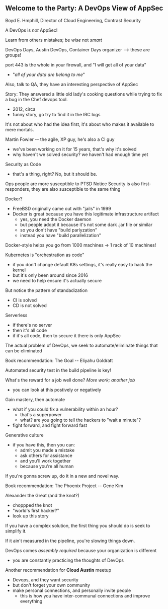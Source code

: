 ## Welcome to the Party: A DevOps View of AppSec

Boyd E. Hmphill, Director of Cloud Engineering, Contrast Security

A DevOps is *not* AppSec!

Learn from others mistakes; be *wise* not *smart*

DevOps Days, Austin DevOps, Container Days organizer --> these are groups!

port 443 is the whole in your firewall, and "I will get all of your data"

- "*all of your data are belong to me*"

Also, talk to QA, they have an interesting perspective of AppSec

Story: They answered a little old lady's cooking questions while trying to fix a bug in the Chef devops tool.

- 2012, circa
- funny story, go try to find it in the IRC logs


It's not about who had the idea first, it's about who makes it available to mere mortals.

Martin Fowler -- the agile, XP guy, he's also a CI guy

- we've been working on it for 15 years, that's why it's solved
- why haven't we solved security? we haven't had enough time yet

Security as Code

- that's a thing, right? No, but it should be.

Ops people are more susceptible to PTSD
Notice Security is also first-responders, they are also susceptible to the same thing

Docker?

- FreeBSD originally came out with "jails" in 1999
- Docker is great because you have this legitimate infrastructure artifact
	- yes, you need the Docker daemon
	- but people adopt it because it's not some dark .jar file or similar
	- so you don't have "build parlyzation"
	- instead you have "build parallelization"

Docker-style helps you go from 1000 machines -> 1 rack of 10 machines!

Kubernetes is "orchestration as code"

- if you don't change default K8s settings, it's really easy to hack the kernel
- but it's only been around since 2016
- we need to help ensure it's actually secure

But notice the pattern of standadization

- CI is solved
- CD is not solved

Serverless

- if there's no server
- then it's all code
- if it's all code, then to secure it there is only AppSec


The actual problem of DevOps, we seek to automate/eliminate things that can be eliminated

Book recommendation: The Goal -- Eliyahu Goldratt

Automated security test in the build pipeline is key!

What's the reward for a job well done? *More work; another job*

- you can look at this postively or negatively

Gain mastery, then automate

- what if you could fix a vulnerability within an hour?
	- that's a superpower
	- what? are you going to tell the hackers to "wait a minute"?
- fight forward, and fight forward fast

Generative culture

- if you have this, then you can:
	- admit you made a mistake
	- ask others for assistance
	- and you'll work together
	- because you're all human

If you're gonna screw up, do it in a new and novel way.

Book recommendation: The Phoenix Project -- Gene Kim

Alexander the Great (and the knot?)

- choppped the knot
- "world's first hacker?"
- look up this story

If you have a complex solution, the first thing you should do is seek to simplify it.

If it ain't measured in the pipeline, you're slowing things down.

DevOps comes *assembly required* because your organization is different

- you are constantly practicing the thoughts of DevOps

Another recommendation for **Cloud Austin** meetup

- Devops, and they want security
- but don't forget your own community
- make personal connections, and personally invite people
	- this is how you have inter-communal connections and improve everything
